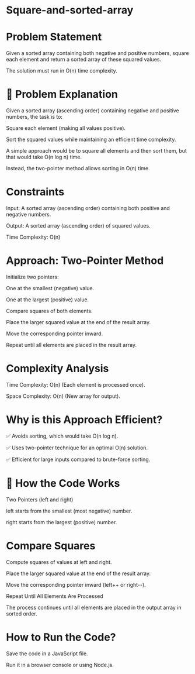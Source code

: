 # Square-and-sorted-array
# Problem Statement
Given a sorted array containing both negative and positive numbers, square each element and return a sorted array of these squared values. 

The solution must run in O(n) time complexity.

 # 🔹 Problem Explanation
Given a sorted array (ascending order) containing negative and positive numbers, the task is to:

Square each element (making all values positive).

Sort the squared values while maintaining an efficient time complexity.

A simple approach would be to square all elements and then sort them, but that would take O(n log n) time.

Instead, the two-pointer method allows sorting in O(n) time.

# Constraints
Input: A sorted array (ascending order) containing both positive and negative numbers.

Output: A sorted array (ascending order) of squared values.

Time Complexity: O(n)

# Approach: Two-Pointer Method

Initialize two pointers:

One at the smallest (negative) value.

One at the largest (positive) value.

Compare squares of both elements.

Place the larger squared value at the end of the result array.

Move the corresponding pointer inward.

Repeat until all elements are placed in the result array.

# Complexity Analysis
Time Complexity: O(n) (Each element is processed once).

Space Complexity: O(n) (New array for output).

 #  Why is this Approach Efficient?
✅ Avoids sorting, which would take O(n log n).

✅ Uses two-pointer technique for an optimal O(n) solution.

✅ Efficient for large inputs compared to brute-force sorting.

# 🔹 How the Code Works

Two Pointers (left and right)

left starts from the smallest (most negative) number.

right starts from the largest (positive) number.

 # Compare Squares

Compute squares of values at left and right.

Place the larger squared value at the end of the result array.

Move the corresponding pointer inward (left++ or right--).

Repeat Until All Elements Are Processed

The process continues until all elements are placed in the output array in sorted order.

 # How to Run the Code?
Save the code in a JavaScript file.

Run it in a browser console or using Node.js.
